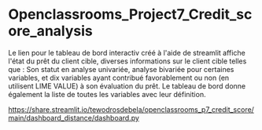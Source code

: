 # Openclassrooms_Project7_Credit_score_analysis

Le lien pour le tableau de bord interactiv créé à l'aide de streamlit affiche l'état du prêt du client cible, 
diverses informations sur le client cible telles que : Son statut en analyse univariée, analyse bivariée pour certaines variables, et dix variables ayant contribué favorablement ou non (en utilisent LIME VALUE)  à son évaluation du prêt. Le tableau de bord donne également la liste de toutes les variables avec leur définition.

https://share.streamlit.io/tewodrosdebela/openclassrooms_p7_credit_score/main/dashboard_distance/dashboard.py


